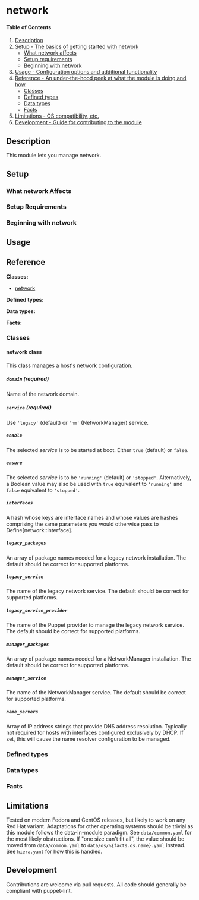 <!--
This file is part of the doubledog-network Puppet module.
Copyright 2018-2019 John Florian <jflorian@doubledog.org>
SPDX-License-Identifier: GPL-3.0-or-later
-->

# network

#### Table of Contents

1. [Description](#description)
1. [Setup - The basics of getting started with network](#setup)
    * [What network affects](#what-network-affects)
    * [Setup requirements](#setup-requirements)
    * [Beginning with network](#beginning-with-network)
1. [Usage - Configuration options and additional functionality](#usage)
1. [Reference - An under-the-hood peek at what the module is doing and how](#reference)
    * [Classes](#classes)
    * [Defined types](#defined-types)
    * [Data types](#data-types)
    * [Facts](#facts)
1. [Limitations - OS compatibility, etc.](#limitations)
1. [Development - Guide for contributing to the module](#development)

## Description

This module lets you manage network.

## Setup

### What network Affects

### Setup Requirements

### Beginning with network

## Usage

## Reference

**Classes:**

* [network](#network-class)

**Defined types:**

**Data types:**

**Facts:**


### Classes

#### network class

This class manages a host's network configuration.

##### `domain` (required)
Name of the network domain.

##### `service` (required)
Use `'legacy'` (default) or `'nm'` (NetworkManager) service.

##### `enable`
The selected *service* is to be started at boot.  Either `true` (default) or `false`.

##### `ensure`
The selected *service* is to be `'running'` (default) or `'stopped'`.  Alternatively, a Boolean value may also be used with `true` equivalent to `'running'` and `false` equivalent to `'stopped'`.

##### `interfaces`
A hash whose keys are interface names and whose values are hashes comprising the same parameters you would otherwise pass to Define[network::interface].

##### `legacy_packages`
An array of package names needed for a legacy network installation.  The default should be correct for supported platforms.

##### `legacy_service`
The name of the legacy network service.  The default should be correct for supported platforms.

##### `legacy_service_provider`
The name of the Puppet provider to manage the legacy network service.  The default should be correct for supported platforms.

##### `manager_packages`
An array of package names needed for a NetworkManager installation.  The default should be correct for supported platforms.

##### `manager_service`
The name of the NetworkManager service.  The default should be correct for supported platforms.

##### `name_servers`
Array of IP address strings that provide DNS address resolution.  Typically not required for hosts with interfaces configured exclusively by DHCP.  If set, this will cause the name resolver configuration to be managed.


### Defined types

### Data types

### Facts


## Limitations

Tested on modern Fedora and CentOS releases, but likely to work on any Red Hat variant.  Adaptations for other operating systems should be trivial as this module follows the data-in-module paradigm.  See `data/common.yaml` for the most likely obstructions.  If "one size can't fit all", the value should be moved from `data/common.yaml` to `data/os/%{facts.os.name}.yaml` instead.  See `hiera.yaml` for how this is handled.

## Development

Contributions are welcome via pull requests.  All code should generally be compliant with puppet-lint.
